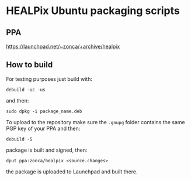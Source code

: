 HEALPix Ubuntu packaging scripts
================================

PPA
---

<https://launchpad.net/~zonca/+archive/healpix>

How to build
------------

For testing purposes just build with:

    debuild -uc -us

and then:

    sudo dpkg -i package_name.deb

To upload to the repository make sure the `.gnupg` folder contains the same PGP key of your PPA and then:

    debuild -S

package is built and signed, then:

    dput ppa:zonca/healpix <source.changes>

the package is uploaded to Launchpad and built there.
